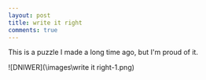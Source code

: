 ```yaml
---
layout: post
title: write it right
comments: true
---
```


This is a puzzle I made a long time ago, but I'm  proud of it.

![DNIWER](\images\write it right-1.png)
